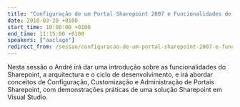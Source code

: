 ```yaml
---
title: "Configuração de um Portal Sharepoint 2007 e Funcionalidades de Apoio"
date: 2010-03-20 +0100
start_time: 10:00:00 +0100
end_time: 11:15:00 +0100
speakers: ["aaclage"]
redirect_from: /sessao/configuracao-de-um-portal-sharepoint-2007-e-funcionalidades-de-apoio/
---
```

Nesta sessão o André irá dar uma introdução sobre as funcionalidades do Sharepoint, a arquitectura e o ciclo de desenvolvimento, e irá abordar conceitos de Configuração, Customização e Administração de Portais Sharepoint, com demonstrações práticas de uma solução Sharepoint em Visual Studio.

